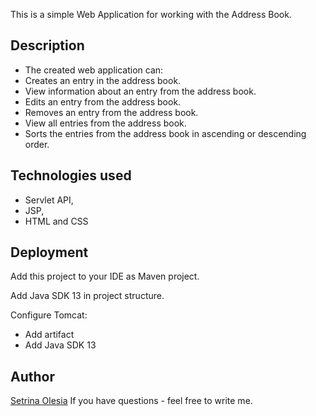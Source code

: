  This is  a simple Web Application for working with the Address Book.
 
## Description

* The created web application can:
* Creates an entry in the address book.
* View information about an entry from the address book.
* Edits an entry from the address book.
* Removes an entry from the address book.
* View all entries from the address book.
* Sorts the entries from the address book in ascending or descending order.
 
## Technologies used
 * Servlet API,
 * JSP,
 * HTML and CSS

## Deployment

Add this project to your IDE as Maven project.

Add Java SDK 13 in project structure.

Configure Tomcat:
- Add artifact
- Add Java SDK 13
 

## Author
 [Setrina Olesia](setrina527@gmail.com)
If you have questions - feel free to write me.
